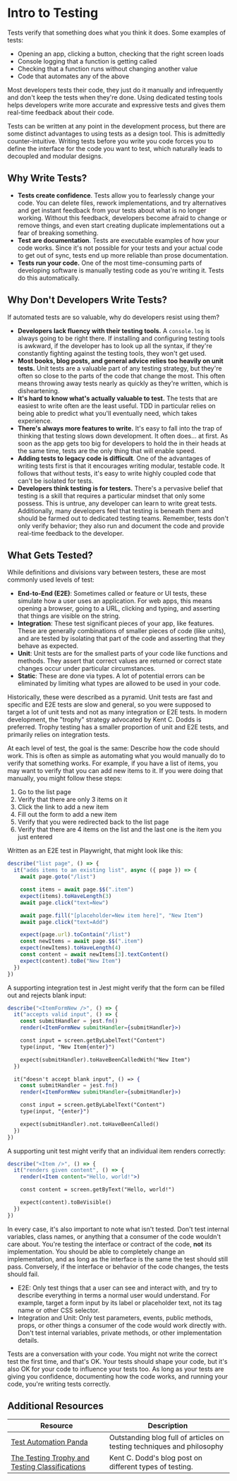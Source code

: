 # Intro to Testing

Tests verify that something does what you think it does. Some examples of tests:

* Opening an app, clicking a button, checking that the right screen loads
* Console logging that a function is getting called
* Checking that a function runs without changing another value
* Code that automates any of the above

Most developers tests their code, they just do it manually and infrequently and don't keep the tests when they're done. Using dedicated testing tools helps developers write more accurate and expressive tests and gives them real-time feedback about their code.

Tests can be written at any point in the development process, but there are some distinct advantages to using tests as a design tool. This is admittedly counter-intuitive. Writing tests before you write you code forces you to define the interface for the code you want to test, which naturally leads to decoupled and modular designs.

## Why Write Tests?

* **Tests create confidence**. Tests allow you to fearlessly change your code. You can delete files, rework implementations, and try alternatives and get instant feedback from your tests about what is no longer working. Without this feedback, developers become afraid to change or remove things, and even start creating duplicate implementations out a fear of breaking something.
* **Test are documentation**. Tests are executable examples of how your code works. Since it's not possible for your tests and your actual code to get out of sync, tests end up more reliable than prose documentation.
* **Tests run your code.** One of the most time-consuming parts of developing software is manually testing code as you're writing it. Tests do this automatically.

## Why Don't Developers Write Tests?

If automated tests are so valuable, why do developers resist using them?

* **Developers lack fluency with their testing tools.** A `console.log` is always going to be right there. If installing and configuring testing tools is awkward, if the developer has to look up all the syntax, if they're constantly fighting against the testing tools, they won't get used.
* **Most books, blog posts, and general advice relies too heavily on unit tests.** Unit tests are a valuable part of any testing strategy, but they're often so close to the parts of the code that change the most. This often means throwing away tests nearly as quickly as they're written, which is disheartening.
* **It's hard to know what's actually valuable to test.** The tests that are easiest to write often are the least useful. TDD in particular relies on being able to predict what you'll eventually need, which takes experience.
* **There's always more features to write.** It's easy to fall into the trap of thinking that testing slows down development. It often does... at first. As soon as the app gets too big for developers to hold the in their heads at the same time, tests are the only thing that will enable speed.
* **Adding tests to legacy code is difficult**. One of the advantages of writing tests first is that it encourages writing modular, testable code. It follows that without tests, it's easy to write highly coupled code that can't be isolated for tests.
* **Developers think testing is for testers.** There's a pervasive belief that testing is a skill that requires a particular mindset that only some possess. This is untrue, any developer can learn to write great tests. Additionally, many developers feel that testing is beneath them and should be farmed out to dedicated testing teams. Remember, tests don't only verify behavior; they also run and document the code and provide real-time feedback to the developer.

## What Gets Tested?

While definitions and divisions vary between testers, these are most commonly used levels of test:

* **End-to-End (E2E)**: Sometimes called or feature or UI tests, these simulate how a user uses an application. For web apps, this means opening a browser, going to a URL, clicking and typing, and asserting that things are visible on the string.
* **Integration**: These test significant pieces of your app, like features. These are generally combinations of smaller pieces of code (like units), and are tested by isolating that part of the code and asserting that they behave as expected.
* **Unit**: Unit tests are for the smallest parts of your code like functions and methods. They assert that correct values are returned or correct state changes occur under particular circumstances.
* **Static**: These are done via types. A lot of potential errors can be eliminated by limiting what types are allowed to be used in your code.

Historically, these were described as a pyramid. Unit tests are fast and specific and E2E tests are slow and general, so you were supposed to target a lot of unit tests and not as many integration or E2E tests. In modern development, the "trophy" strategy advocated by Kent C. Dodds is preferred. Trophy testing has a smaller proportion of unit and E2E tests, and primarily relies on integration tests.

At each level of test, the goal is the same: Describe how the code should work. This is often as simple as automating what you would manually do to verify that something works. For example, if you have a list of items, you may want to verify that you can add new items to it. If you were doing that manually, you might follow these steps:

1. Go to the list page
2. Verify that there are only 3 items on it
3. Click the link to add a new item
4. Fill out the form to add a new item
5. Verify that you were redirected back to the list page
6. Verify that there are 4 items on the list and the last one is the item you just entered

Written as an E2E test in Playwright, that might look like this:

```js
describe("list page", () => {
  it("adds items to an existing list", async ({ page }) => {
    await page.goto("/list")

    const items = await page.$$(".item")
    expect(items).toHaveLength(3)
    await page.click("text=New")

    await page.fill("[placeholder=New item here]", "New Item")
    await page.click("text=Add")

    expect(page.url).toContain("/list")
    const newItems = await page.$$(".item")
    expect(newItems).toHaveLength(4)
    const content = await newItems[3].textContent()
    expect(content).toBe("New Item")
  })
})
```

A supporting integration test in Jest might verify that the form can be filled out and rejects blank input:

```jsx
describe("<ItemFormNew />", () => {
  it("accepts valid input", () => {
    const submitHandler = jest.fn()
    render(<ItemFormNew submitHandler={submitHandler}>)

    const input = screen.getByLabelText("Content")
    type(input, "New Item{enter}")

    expect(submitHandler).toHaveBeenCalledWith("New Item")
  })

  it("doesn't accept blank input", () => {
    const submitHandler = jest.fn()
    render(<ItemFormNew submitHandler={submitHandler}>)

    const input = screen.getByLabelText("Content")
    type(input, "{enter}")

    expect(submitHandler).not.toHaveBeenCalled()
  })
})
```

A supporting unit test might verify that an individual item renders correctly:

```jsx
describe("<Item />", () => {
  it("renders given content", () => {
    render(<Item content="Hello, world!">)

    const content = screen.getByText("Hello, world!")

    expect(content).toBeVisible()
  })
})
```

In every case, it's also important to note what isn't tested. Don't test internal variables, class names, or anything that a consumer of the code wouldn't care about. You're testing the interface or contract of the code, **not** its implementation. You should be able to completely change an implementation, and as long as the interface is the same the test should still pass. Conversely, if the interface or behavior of the code changes, the tests should fail.

* E2E: Only test things that a user can see and interact with, and try to describe everything in terms a normal user would understand. For example, target a form input by its label or placeholder text, not its tag name or other CSS selector.
* Integration and Unit: Only test parameters, events, public methods, props, or other things a consumer of the code would work directly with. Don't test internal variables, private methods, or other implementation details.

Tests are a conversation with your code. You might not write the correct test the first time, and that's OK. Your tests should shape your code, but it's also OK for your code to influence your tests too. As long as your tests are giving you confidence, documenting how the code works, and running your code, you're writing tests correctly.

## Additional Resources

| Resource | Description |
| --- | --- |
| [Test Automation Panda](https://automationpanda.com/) | Outstanding blog full of articles on testing techniques and philosophy |
| [The Testing Trophy and Testing Classifications](https://kentcdodds.com/blog/the-testing-trophy-and-testing-classifications) | Kent C. Dodd's blog post on different types of testing. |
